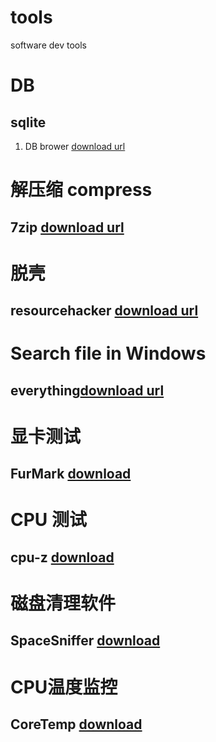 # tools
software dev tools 

# DB
## sqlite
1. DB brower [download url ](http://www.sqlitebrowser.org/)

# 解压缩 compress
## 7zip [download url](https://www.7-zip.org/)

# 脱壳 
## resourcehacker [download url](http://www.angusj.com/resourcehacker/)

# Search file in Windows

## everything[download url](https://www.voidtools.com/)

# 显卡测试
## FurMark [download](http://geeks3d.com/furmark/downloads/)

# CPU 测试
## cpu-z [download](https://www.cpuid.com/downloads/cpu-z/cpu-z_1.94-cn.exe)

# 磁盘清理软件
## SpaceSniffer [download](https://gsf-fl.softonic.com/1e2/084/ee231bfad262c58a91ed6f6b29cb0e270e/spacesniffer_1_3_0_2.zip?Expires=1628773888&Signature=ae00c9a801ae472bae6bbe0da987fb85b353e9d4&url=https://spacesniffer.en.softonic.com&Filename=spacesniffer_1_3_0_2.zip)

# CPU温度监控

## CoreTemp [download](https://www.alcpu.com/CoreTemp/Core-Temp-setup.exe)
